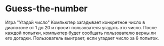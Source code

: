 # Guess-the-number
Игра "Угадай число"
Компьютер загадывает конкретное число в диапозоне от 1 до 20 и просит пользователя угадать это число.
После каждой попытки, компьютер будет сообщать пользователю верны ли его догадки.
Пользователь выиграет, если угадает число за 6 попыток.
